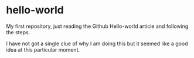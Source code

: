# hello-world
My first repository, just reading the Github Hello-world article and following the steps.

I have not got a single clue of why I am doing this but it seemed like a good idea at this particular moment.
